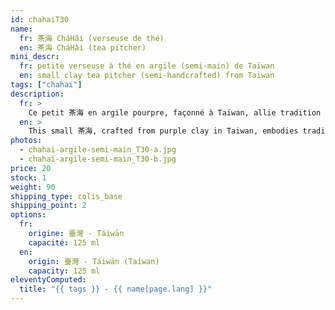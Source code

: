 ```yaml
---
id: chahaiT30
name:
  fr: 茶海 CháHǎi (verseuse de thé)
  en: 茶海 CháHǎi (tea pitcher)
mini_descr:
  fr: petite verseuse à thé en argile (semi-main) de Taïwan
  en: small clay tea pitcher (semi-handcrafted) from Taiwan
tags: ["chahai"]
description:
  fr: >
    Ce petit 茶海 en argile pourpre, façonné à Taïwan, allie tradition et simplicité. Avec sa forme douce et accueillante, il accompagne naturellement vos moments de Gong Fu Cha, en rendant chaque infusion encore plus fluide et agréable.
  en: >
    This small 茶海, crafted from purple clay in Taiwan, embodies tradition and simplicity. Its gentle and welcoming shape naturally complements your Gong Fu Cha moments, making each infusion smoother and more enjoyable.
photos:
  - chahai-argile-semi-main_T30-a.jpg
  - chahai-argile-semi-main_T30-b.jpg
price: 20
stock: 1
weight: 90
shipping_type: colis_base
shipping_point: 2
options:
  fr:
    origine: 臺灣 - Táiwān
    capacité: 125 ml
  en:
    origin: 臺灣 - Táiwān (Taiwan)
    capacity: 125 ml
eleventyComputed:
  title: "{{ tags }} - {{ name[page.lang] }}"
---
```

